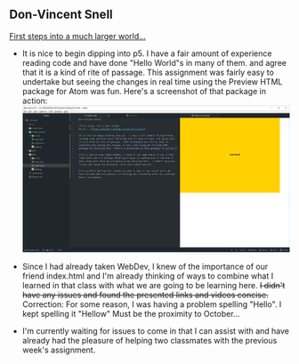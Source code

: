 ## Don-Vincent Snell

[First steps into a much larger world...](https://dvsnell.github.io/120-work/hw-3/)

* It is nice to begin dipping into p5.  I have a fair amount of experience reading code and have done "Hello World"s in many of them. and agree that it is a kind of rite of passage.  This assignment was fairly easy to undertake but seeing the changes in real time using the Preview HTML package for Atom was fun.  Here's a screenshot of that package in action: ![Preview in Action](./images/htmlpreview.jpg)

* Since I had already taken WebDev, I knew of the importance of our friend index.html and I'm already thinking of ways to combine what I learned in that class with what we are going to be learning here.  ~~I didn't have any issues and found the presented links and videos concise.~~ Correction:  For some reason, I was having a problem spelling "Hello".  I kept spelling it "Hellow"  Must be the proximity to October...

* I'm currently waiting for issues to come in that I can assist with and have already had the pleasure of helping two classmates with the previous week's assignment.
